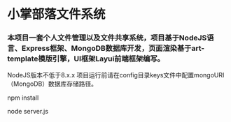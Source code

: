 # 小掌部落文件系统
### 本项目一套个人文件管理以及文件共享系统，项目基于NodeJS语言、Express框架、MongoDB数据库开发，页面渲染基于art-template模版引擎，UI框架Layui前端框架编写。

NodeJS版本不低于8.x.x
项目运行前请在config目录keys文件中配置mongoURI（MongoDB）数据库存储路径。

npm install 

node server.js
